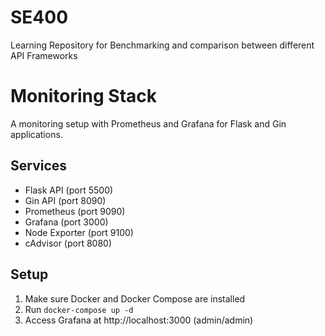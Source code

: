 # SE400

Learning Repository for Benchmarking and comparison between different API Frameworks

# Monitoring Stack

A monitoring setup with Prometheus and Grafana for Flask and Gin applications.

## Services

- Flask API (port 5500)
- Gin API (port 8090)
- Prometheus (port 9090)
- Grafana (port 3000)
- Node Exporter (port 9100)
- cAdvisor (port 8080)

## Setup

1. Make sure Docker and Docker Compose are installed
2. Run `docker-compose up -d`
3. Access Grafana at http://localhost:3000 (admin/admin)
